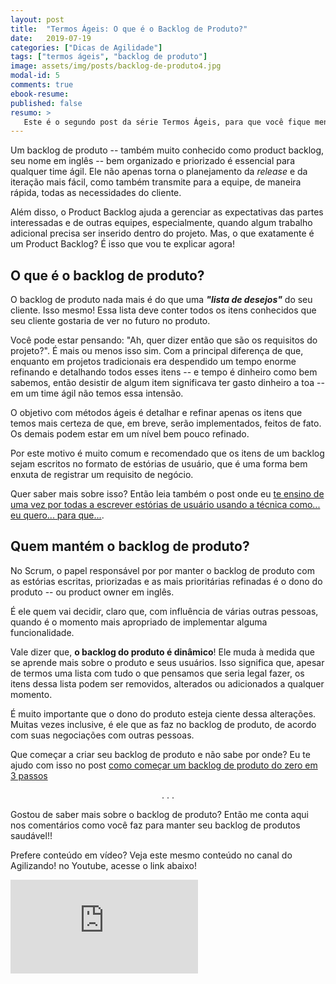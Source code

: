 ```yaml
---
layout: post
title:  "Termos Ágeis: O que é o Backlog de Produto?"
date:   2019-07-19
categories: ["Dicas de Agilidade"]
tags: ["termos ágeis", "backlog de produto"]
image: assets/img/posts/backlog-de-produto4.jpg
modal-id: 5
comments: true
ebook-resume:
published: false
resumo: >
   Este é o segundo post da série Termos Ágeis, para que você fique menos perdido nas rodinhas de agilidade. Hoje eu vou te explicar o que é o Backlog de Produto e qual sua importância para times ágeis.
---
```

Um backlog de produto -- também muito conhecido como product backlog, seu nome em inglês -- bem organizado e priorizado é essencial para qualquer time ágil. Ele não apenas torna o planejamento da *release* e da iteração mais fácil, como também transmite para a equipe, de maneira rápida, todas as necessidades do cliente.

Além disso, o Product Backlog ajuda a gerenciar as expectativas das partes interessadas e de outras equipes, especialmente, quando algum trabalho adicional precisa ser inserido dentro do projeto. Mas, o que exatamente é um Product Backlog? É isso que vou te explicar agora!

## O que é o backlog de produto?
O backlog de produto nada mais é do que uma **_"lista de desejos"_** do seu cliente. Isso mesmo! Essa lista deve conter todos os itens conhecidos que seu cliente gostaria de ver no futuro no produto.

Você pode estar pensando: "Ah, quer dizer então que são os requisitos do projeto?". É mais ou menos isso sim. Com a principal diferença de que, enquanto em projetos tradicionais era despendido um tempo enorme refinando e detalhando todos esses itens -- e tempo é dinheiro como bem sabemos, então desistir de algum item significava ter gasto dinheiro a toa -- em um time ágil não temos essa intensão.

O objetivo com métodos ágeis é detalhar e refinar apenas os itens que temos mais certeza de que, em breve, serão implementados, feitos de fato. Os demais podem estar em um nível bem pouco refinado.

Por este motivo é muito comum e recomendado que os itens de um backlog sejam escritos no formato de estórias de usuário, que é uma forma bem enxuta de registrar um requisito de negócio.

Quer saber mais sobre isso? Então leia também o post onde eu <a target="_blank" href="/articles/aprenda-como-escrever-estorias-de-usuario-com-a-tecnica-como-eu-quero-para-que">te ensino de uma vez por todas a escrever estórias de usuário usando a técnica como... eu quero... para que...</a>.


## Quem mantém o backlog de produto?

No Scrum, o papel responsável por por manter o backlog de produto com as estórias escritas, priorizadas e as mais prioritárias refinadas é o dono do produto -- ou product owner em inglês.

É ele quem vai decidir, claro que, com influência de várias outras pessoas, quando é o momento mais apropriado de implementar alguma funcionalidade.

Vale dizer que, **o backlog do produto é dinâmico**! Ele muda à medida que se aprende mais sobre o produto e seus usuários. Isso significa que, apesar de termos uma lista com tudo o que pensamos que seria legal fazer, os itens dessa lista podem ser removidos, alterados ou adicionados a qualquer momento.

É muito importante que o dono do produto esteja ciente dessa alterações. Muitas vezes inclusive, é ele que as faz no backlog de produto, de acordo com suas negociações com outras pessoas.

Que começar a criar seu backlog de produto e não sabe por onde? Eu te ajudo com isso no post <a target="_blank" href="/articles/backlog-de-produto-comece-o-seu">como começar um backlog de produto do zero em 3 passos</a>

<p><center>. . .</center></p>

Gostou de saber mais sobre o backlog de produto? Então me conta aqui nos comentários como você faz para manter seu backlog de produtos saudável!!

Prefere conteúdo em vídeo? Veja este mesmo conteúdo no canal do Agilizando! no Youtube, acesse o link abaixo!

<div class="row">
  <div class="col-md-2"></div>
  <div class="col-md-8">
      <div class="portfolio-item">
        <div class="video-container">
          <iframe src="https://www.youtube.com/embed/OhDAixrHNhw" frameborder="0" allow="accelerometer; autoplay; encrypted-media; gyroscope; picture-in-picture" allowfullscreen></iframe>
        </div>
      </div>
  </div>
  <div class="col-md-2"></div>
</div>